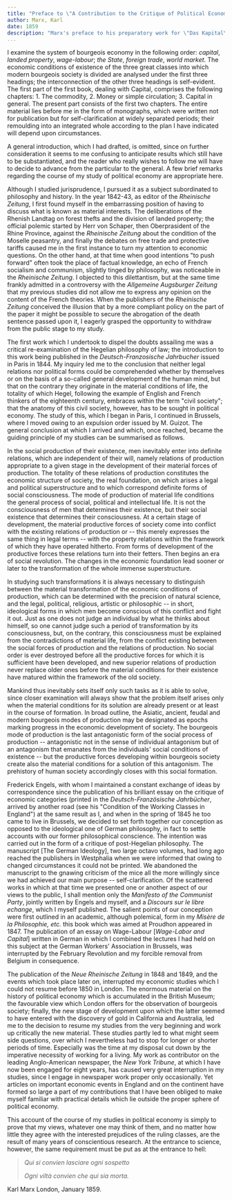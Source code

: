 ```yaml
---
title: "Preface to \"A Contribution to the Critique of Political Economy\""
author: Marx, Karl
date: 1859
description: "Marx's preface to his preparatory work for \"Das Kapital\", well-known for it's elaborations on the *materials conception of history* and the \"base-superstructure\" analogy.   English text from the [MIA](https://www.marxists.org/archive/marx/works/1859/critique-pol-economy/preface.htm) and [wikisource](https://en.wikisource.org/wiki/A_Contribution_to_the_Critique_of_Political_Economy), while comparing it with the [German original](http://posner.library.cmu.edu/Posner/books/book.cgi?call=335.4_M39K_1859)."
...
```


I examine the system of bourgeois economy in the following order: *capital*, *landed property*, *wage-labour*; *the State*, *foreign trade*, *world market*. The economic conditions of existence of the three great classes into which modern bourgeois society is divided are analysed under the first three headings; the interconnection of the other three headings is self-evident. The first part of the first book, dealing with Capital, comprises the following chapters: 1. The commodity, 2. Money or simple circulation; 3. Capital in general. The present part consists of the first two chapters. The entire material lies before me in the form of monographs, which were written not for publication but for self-clarification at widely separated periods; their remoulding into an integrated whole according to the plan I have indicated will depend upon circumstances.

A general introduction, which I had drafted, is omitted, since on further consideration it seems to me confusing to anticipate results which still have to be substantiated, and the reader who really wishes to follow me will have to decide to advance from the particular to the general. A few brief remarks regarding the course of my study of political economy are appropriate here.

Although I studied jurisprudence, I pursued it as a subject subordinated to philosophy and history. In the year 1842-43, as editor of the *Rheinische Zeitung*, I first found myself in the embarrassing position of having to discuss what is known as material interests. The deliberations of the Rhenish Landtag on forest thefts and the division of landed property; the official polemic started by Herr von Schaper, then Oberprasident of the Rhine Province, against the *Rheinische Zeitung*  about the condition of the Moselle peasantry, and finally the debates on free trade and protective tariffs caused me in the first instance to turn my attention to economic questions. On the other hand, at that time when good intentions "to push forward" often took the place of factual knowledge, an echo of French socialism and communism, slightly tinged by philosophy, was noticeable in the *Rheinische Zeitung*. I objected to this dilettantism, but at the same time frankly admitted in a controversy with the *Allgemeine Augsburger Zeitung* that my previous studies did not allow me to express any opinion on the content of the French theories. When the publishers of the *Rheinische Zeitung* conceived the illusion that by a more compliant policy on the part of the paper it might be possible to secure the abrogation of the death sentence passed upon it, I eagerly grasped the opportunity to withdraw from the public stage to my study.

The first work which I undertook to dispel the doubts assailing me was a critical re-examination of the Hegelian philosophy of law; the introduction to this work being published in the *Deutsch-Franzosische Jahrbucher* issued in Paris in 1844. My inquiry led me to the conclusion that neither legal relations nor political forms could be comprehended whether by themselves or on the basis of a so-called general development of the human mind, but that on the contrary they originate in the material conditions of life, the totality of which Hegel, following the example of English and French thinkers of the eighteenth century, embraces within the term "civil society"; that the anatomy of this civil society, however, has to be sought in political economy. The study of this, which I began in Paris, I continued in Brussels, where I moved owing to an expulsion order issued by M. Guizot. The general conclusion at which I arrived and which, once reached, became the guiding principle of my studies can be summarised as follows.

In the social production of their existence, men inevitably enter into definite relations, which are independent of their will, namely relations of production appropriate to a given stage in the development of their material forces of production. The totality of these relations of production constitutes the economic structure of society, the real foundation, on which arises a legal and political superstructure and to which correspond definite forms of social consciousness. The mode of production of material life conditions the general process of social, political and intellectual life. It is not the consciousness of men that determines their existence, but their social existence that determines their consciousness. At a certain stage of development, the material productive forces of society come into conflict with the existing relations of production or -- this merely expresses the same thing in legal terms -- with the property relations within the framework of which they have operated hitherto. From forms of development of the productive forces these relations turn into their fetters. Then begins an era of social revolution. The changes in the economic foundation lead sooner or later to the transformation of the whole immense superstructure.

In studying such transformations it is always necessary to distinguish between the material transformation of the economic conditions of production, which can be determined with the precision of natural science, and the legal, political, religious, artistic or philosophic -- in short, ideological forms in which men become conscious of this conflict and fight it out. Just as one does not judge an individual by what he thinks about himself, so one cannot judge such a period of transformation by its consciousness, but, on the contrary, this consciousness must be explained from the contradictions of material life, from the conflict existing between the social forces of production and the relations of production. No social order is ever destroyed before all the productive forces for which it is sufficient have been developed, and new superior relations of production never replace older ones before the material conditions for their existence have matured within the framework of the old society.

Mankind thus inevitably sets itself only such tasks as it is able to solve, since closer examination will always show that the problem itself arises only when the material conditions for its solution are already present or at least in the course of formation. In broad outline, the Asiatic, ancient, feudal and modern bourgeois modes of production may be designated as epochs marking progress in the economic development of society. The bourgeois mode of production is the last antagonistic form of the social process of production -- antagonistic not in the sense of individual antagonism but of an antagonism that emanates from the individuals' social conditions of existence -- but the productive forces developing within bourgeois society create also the material conditions for a solution of this antagonism. The prehistory of human society accordingly closes with this social formation.

Frederick Engels, with whom I maintained a constant exchange of ideas by correspondence since the publication of his brilliant essay on the critique of economic categories (printed in the *Deutsch-Französische Jahrbücher*, arrived by another road (see his "Condition of the Working Classes in England") at the same result as I, and when in the spring of 1845 he too came to live in Brussels, we decided to set forth together our conception as opposed to the ideological one of German philosophy, in fact to settle accounts with our former philosophical conscience. The intention was carried out in the form of a critique of post-Hegelian philosophy. The manuscript [The German Ideology], two large octavo volumes, had long ago reached the publishers in Westphalia when we were informed that owing to changed circumstances it could not be printed. We abandoned the manuscript to the gnawing criticism of the mice all the more willingly since we had achieved our main purpose -- self-clarification. Of the scattered works in which at that time we presented one or another aspect of our views to the public, I shall mention only the *Manifesto of the Communist Party*, jointly written by Engels and myself, and a *Discours  sur le libre echange*, which I myself published. The salient points of our conception were first outlined in an academic, although polemical, form in my *Misère de la Philosophie, etc.* this book which was aimed at Proudhon appeared in 1847. The publication of an essay on Wage-Labour [*Wage-Labor and Capital*] written in German in which I combined the lectures I had held on this subject at the German Workers' Association in Brussels, was interrupted by the February Revolution and my forcible removal from Belgium in consequence.

The publication of the *Neue Rheinische Zeitung* in 1848 and 1849, and the events which took place later on, interrupted my economic studies which I could not resume before 1850 in London. The enormous material on the history of political economy which is accumulated in the British Museum; the favourable view which London offers for the observation of bourgeois society; finally, the new stage of development upon which the latter seemed to have entered with the discovery of gold in California and Australia, led me to the decision to resume my studies from the very beginning and work up critically the new material. These studies partly led to what might seem side questions, over which I nevertheless had to stop for longer or shorter periods of time. Especially was the time at my disposal cut down by the imperative necessity of working for a living. My work as contributor on the leading Anglo-American newspaper, the *New York Tribune*, at which I have now been engaged for eight years, has caused very great interruption in my studies, since I engage in newspaper work proper only occasionally. Yet articles on important economic events in England and on the continent have formed so large a part of my contributions that I have been obliged to make myself familiar with practical details which lie outside the proper sphere of political economy.

This account of the course of my studies in political economy is simply to prove that my views, whatever one may think of them, and no matter how little they agree with the interested prejudices of the ruling classes, are the result of many years of conscientious research. At the entrance to science, however, the same requirement must be put as at the entrance to hell:

>*Qui si convien lasciare ogni sospetto*
>
>*Ogni viltà convien che qui sia morta.*

Karl Marx
London, January 1859.
